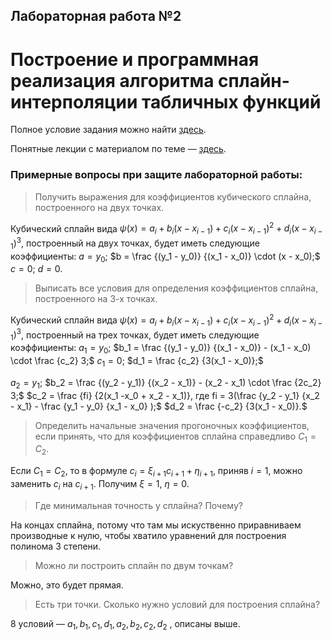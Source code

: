 
## Лабораторная работа №2
# Построение и программная реализация алгоритма сплайн-интерполяции табличных функций

Полное условие задания можно найти [здесь](./docs/lab_02.pdf).

Понятные лекции с материалом по теме — [здесь](../lectures/lecture_03.pdf).

### Примерные вопросы при защите лабораторной работы:

> Получить выражения для коэффициентов кубического сплайна, построенного на двух точках.

Кубический сплайн вида 
$\psi(x) = a_i + b_i(x - x_{i - 1}) + c_i(x - x_{i - 1})^2 + d_i(x - x_{i - 1})^3$, 
построенный на двух точках, будет иметь следующие коэффициенты:
$a = y_0;$
$b = \frac {(y_1 - y_0)}  {(x_1 - x_0)} \cdot (x - x_0);$
$c = 0;$
$d = 0.$

> Выписать все условия для определения коэффициентов сплайна, построенного на 3-х точках.

Кубический сплайн вида 
$\psi(x) = a_i + b_i(x - x_{i - 1}) + c_i(x - x_{i - 1})^2 + d_i(x - x_{i - 1})^3$,
построенный на трех точках, будет иметь следующие коэффициенты:
$a_1 = y_0;$
$b_1 = \frac {(y_1 - y_0)}  {(x_1 - x_0)}  - (x_1 - x_0) \cdot \frac {с_2}  3;$
$c_1 = 0;$
$d_1 = \frac {c_2} {3(x_1 - x_0)};$

$a_2 = y_1;$
$b_2 = \frac {(y_2 - y_1)}  {(x_2 - x_1)}  - (x_2 - x_1) \cdot \frac {2с_2}  3;$
$c_2 = \frac {fi} {2(x_1 -x_0 + x_2 - x_1)}, где fi = 3(\frac {y_2 - y_1} {x_2 - x_1} - \frac {y_1 - y_0} {x_1 - x_0} );$
$d_2 = \frac {-c_2} {3(x_1 - x_0)}.$

> Определить начальные значения прогоночных коэффициентов, если принять, что для коэффициентов сплайна справедливо $C_1=C_2$.

Если $C_1=C_2$, то в формуле $c_i = \xi_{i + 1} c_{i + 1} + \eta_{i +1}$, приняв $i = 1$, можно заменить $c_i$ на $c_{i + 1}$. Получим $\xi = 1$, $\eta = 0$.

> Где минимальная точность у сплайна? Почему?

На концах сплайна, потому что там мы искуственно приравниваем производные к нулю, чтобы хватило уравнений для построения полинома 3 степени.

> Можно ли построить сплайн по двум точкам?

Можно, это будет прямая.

> Есть три точки. Сколько нужно условий для построения сплайна?

8 условий — $a_1, b_1, c_1, d_1, a_2, b_2, c_2, d_2$ , описаны выше.
